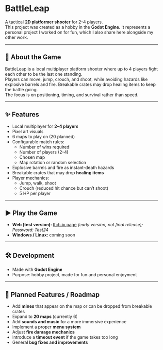 # BattleLeap

A tactical **2D platformer shooter** for 2–4 players.  
This project was created as a hobby in the **Godot Engine**. It represents a personal project I worked on for fun, which I also share here alongside my other work.  

---

## 🧩 About the Game
BattleLeap is a local multiplayer platform shooter where up to 4 players fight each other to be the last one standing.  
Players can move, jump, crouch, and shoot, while avoiding hazards like explosive barrels and fire. Breakable crates may drop healing items to keep the battle going.  
The focus is on positioning, timing, and survival rather than speed.  

---

## ✨ Features
- Local multiplayer for **2–4 players**  
- Pixel art visuals  
- 6 maps to play on (20 planned)  
- Configurable match rules:
  - Number of wins required  
  - Number of players (2–4)  
  - Chosen map  
  - Map rotation or random selection  
- Explosive barrels and fire as instant-death hazards  
- Breakable crates that may drop **healing items**  
- Player mechanics:
  - Jump, walk, shoot  
  - Crouch (reduced hit chance but can’t shoot)  
  - 5 HP per player  

---

## ▶️ Play the Game
- **Web (test version):** [Itch.io page](https://daniel-homan.itch.io/battleleap) *(early version, not final release); Password: Test24*  
- **Windows / Linux:** coming soon  

---

## 🛠 Development
- Made with **Godot Engine**  
- Purpose: hobby project, made for fun and personal enjoyment  

---

## 📝 Planned Features / Roadmap
- Add **mines** that appear on the map or can be dropped from breakable crates  
- Expand to **20 maps** (currently 6)  
- Add **sounds and music** for a more immersive experience  
- Implement a proper **menu system**  
- Adjust **fire damage mechanics**  
- Introduce a **timeout event** if the game takes too long  
- General **bug fixes and improvements**  
